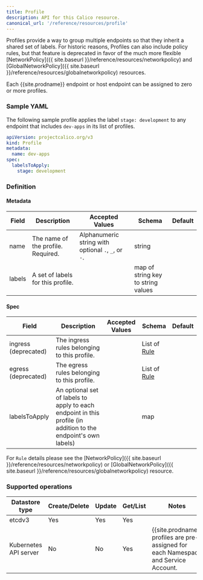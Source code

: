 ```yaml
---
title: Profile
description: API for this Calico resource.
canonical_url: '/reference/resources/profile'
---
```


Profiles provide a way to group multiple endpoints so that they inherit a shared set of labels. For historic reasons, Profiles can also include
policy rules, but that feature is deprecated in favor of the much more
flexible [NetworkPolicy]({{ site.baseurl }}/reference/resources/networkpolicy) and
[GlobalNetworkPolicy]({{ site.baseurl }}/reference/resources/globalnetworkpolicy) resources.

Each {{site.prodname}} endpoint or host endpoint can be assigned to zero or more profiles.

### Sample YAML

The following sample profile applies the label `stage: development` to any endpoint that includes `dev-apps` in its list of profiles.

```yaml
apiVersion: projectcalico.org/v3
kind: Profile
metadata:
  name: dev-apps
spec:
  labelsToApply:
    stage: development
```

### Definition

#### Metadata

| Field       | Description                 | Accepted Values   | Schema | Default    |
|-------------|-----------------------------|-------------------|--------|------------|
| name   | The name of the profile. Required. | Alphanumeric string with optional `.`, `_`, or `-`. | string |
| labels | A set of labels for this profile. |  | map of string key to string values |

#### Spec

| Field       | Description                 | Accepted Values   | Schema | Default    |
|-------------|-----------------------------|-------------------|--------|------------|
| ingress (deprecated) | The ingress rules belonging to this profile. | | List of [Rule](networkpolicy#rule) |
| egress  (deprecated) | The egress rules belonging to this profile. | | List of [Rule](networkpolicy#rule)  |
| labelsToApply | An optional set of labels to apply to each endpoint in this profile (in addition to the endpoint's own labels) |  | map |

For `Rule` details please see the [NetworkPolicy]({{ site.baseurl }}/reference/resources/networkpolicy) or
[GlobalNetworkPolicy]({{ site.baseurl }}/reference/resources/globalnetworkpolicy) resource.

### Supported operations

| Datastore type        | Create/Delete | Update | Get/List | Notes
|-----------------------|---------------|--------|----------|------
| etcdv3                | Yes           | Yes    | Yes      |
| Kubernetes API server | No            | No     | Yes      | {{site.prodname}} profiles are pre-assigned for each Namespace and Service Account.

